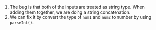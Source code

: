 1. The bug is that both of the inputs are treated as string type. When adding them together, we are doing a string concatenation.
2. We can fix it by convert the type of `num1` and `num2` to number by using `parseInt()`.